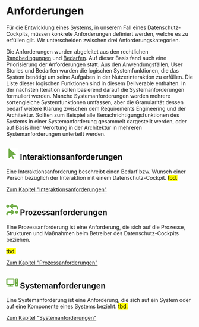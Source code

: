 # Anforderungen

Für die Entwicklung eines Systems, in unserem Fall eines Datenschutz-Cockpits, müssen konkrete Anforderungen definiert werden, welche es zu erfüllen gilt. Wir unterscheiden zwischen drei Anforderungskategorien. 

Die Anforderungen wurden abgeleitet aus den rechtlichen [Randbedingungen](../Randbedingungen) und [Bedarfen](../Bedarfe). Auf dieser Basis fand auch eine Priorisierung der Anforderungen statt.
Aus den Anwendungsfällen, User Stories und Bedarfen wurden die logischen Systemfunktionen, die das System benötigt um seine Aufgaben in der Nutzerinteraktion zu erfüllen. Die Liste dieser logischen Funktionen sind in diesem Deliverable enthalten. In der nächsten Iteration sollen basierend darauf die Systemanforderungen formuliert werden. Manche Systemanforderungen werden mehrere sortengleiche Systemfunktionen umfassen, aber die Granularität dessen bedarf weitere Klärung zwischen dem Requirements Engineering und der Architektur. Sollten zum Beispiel alle Benachrichtigungsfunktionen des Systems in einer Systemanforderung gesammelt dargestellt werden, oder auf Basis ihrer Verortung in der Architektur in mehreren Systemanforderungen unterteilt werden.

## **![](../../assets/images/arrow-pointer.svg) Interaktionsanforderungen** 

Eine Interaktionsanforderung beschreibt einen Bedarf bzw. Wunsch einer Person bezüglich der Interaktion mit einem Datenschutz-Cockpit.
<mark>tbd.</mark>

[Zum Kapitel "Interaktionsanforderungen"](<Interaktionsanforderungen>)

## **![](../../assets/images/process.svg) Prozessanforderungen** 

Eine Prozessanforderung ist eine Anforderung, die sich auf die Prozesse, Strukturen und Maßnahmen beim Betreiber des Datenschutz-Cockpits beziehen.

<mark>tbd.</mark>

[Zum Kapitel "Prozessanforderungen"](<Prozessanforderungen>)

## **![](../../assets/images/computer.svg) Systemanforderungen** 

Eine Systemanforderung ist eine Anforderung, die sich auf ein System oder auf eine Komponente eines Systems bezieht.
<mark>tbd.</mark>

[Zum Kapitel "Systemanforderungen"](<Systemanforderungen>)